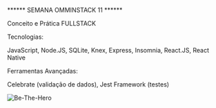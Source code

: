 ****** SEMANA OMMINSTACK 11 ****** 

Conceito e Prática FULLSTACK

Tecnologias: 

JavaScript, Node.JS, SQLite, Knex, Express, Insomnia, React.JS, React Native 

Ferramentas Avançadas:

Celebrate (validação de dados),
Jest Framework (testes)


![Be-The-Hero](https://user-images.githubusercontent.com/36932097/77969053-2d25e680-72bf-11ea-8e53-782150ab136d.png)
